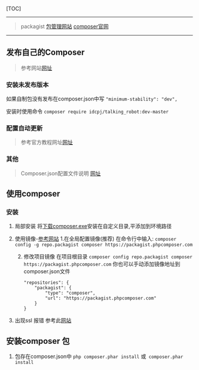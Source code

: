 [TOC]


---
> packagist [包管理网站](https://packagist.org/packages/)
> [composer官网]()
---



## 发布自己的Composer
>参考网站[网址](https://www.greatcl.com/2016/09/02/create-your-first-composer-package/)

### 安装未发布版本
如果自制包没有发布在composer.json中写
`"minimum-stability": "dev",`

安装时使用命令
`composer require idcpj/talking_robot:dev-master`

### 配置自动更新

>参考官方教程网址[网址](http://blog.csdn.net/xionggang1024/article/details/77162007)

### 其他
>Composer.json配置文件说明 [网址](http://blog.csdn.net/pugongyinglhl/article/details/59521275)


## 使用composer

### 安装
1. 局部安装
将[下载composer.exe](https://getcomposer.org/download/)安装在自定义目录,平添加到环境路径
2. 使用镜像-[参考网站](https://pkg.phpcomposer.com/)
	1.在全局配置镜像(推荐)
	在命令行中输入:
	`composer config -g repo.packagist composer https://packagist.phpcomposer.com`
    
	2. 修改项目镜像
	在项目根目录
    `composer config repo.packagist composer https://packagist.phpcomposer.com`
    你也可以手动添加镜像地址到composer.json文件
        ```
        "repositories": {
            "packagist": {
                "type": "composer",
                "url": "https://packagist.phpcomposer.com"
            }
        }
        ```
3. 出现ssl 报错
参考此[网站](http://www.ituring.com.cn/article/261281)

## 安装composer 包
1. 包存在composer.json中
`php composer.phar install` 或` composer.phar install`
